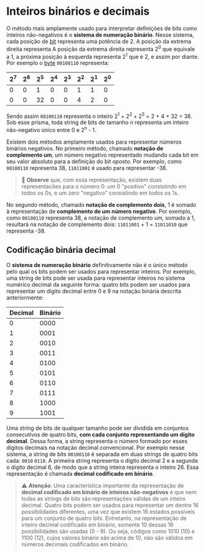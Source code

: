 # Inteiros binários e decimais

O método mais amplamente usado para interpretar definições de bits como inteiros não-negativos é o **sistema de numeração binário**. Nesse sistema, cada posição de [bit](../bit-and-byte/bit.md) representa uma potência de 2. A posição da extrema direita representa A posição da extrema direita representa 2<sup>0</sup> que equivale a 1, a próxima posição à esquerda representa 2<sup>1</sup> que é 2, e assim por diante. Por exemplo o [byte](../bit-and-byte/byte.md) `00100110` representa:

| 2<sup>7</sup> | 2<sup>6</sup> | 2<sup>5</sup> | 2<sup>4</sup> | 2<sup>3</sup> | 2<sup>2</sup> | 2<sup>1</sup> | 2<sup>0</sup> |
| ------------- | ------------- | ------------- | ------------- | ------------- | ------------- | ------------- | ------------- |
| 0             | 0             | 1             | 0             | 0             | 1             | 1             | 0             |
| 0             | 0             | 32            | 0             | 0             | 4             | 2             | 0             |

Sendo assim `00100110` representa o inteiro 2<sup>1</sup> + 2<sup>2</sup> + 2<sup>5</sup> = 2 + 4 + 32 = 38. Sob esse prisma, toda string de bits de tamanho _n_ representa um inteiro não-negativo único entre 0 e 2<sup>n</sup> - 1.

Existem dois métodos amplamente usados para representar números binários negativos. No primeiro método, chamado **notação de complemento um**, um número negativo representado mudando cada bit em seu valor absoluto para a definição do bit oposto. Por exemplo, como `00100110` representa 38, `11011001` é usado para representar -38.

> 👀 **Observe** que, com essa representação, existem duas representacões para o número 0: um 0 "positivo" consistindo em todos os 0s, e um zero "negativo" consistindo em todos os 1s.

No segundo método, chamado **notação de complemento dois**, 1 é somado à representação de **complemento de um número negativo**. Por exemplo, como `00100110` representa 38, a notação de complemento um, somado a 1, resultará na notação de complemento dois: `11011001` + 1 = `11011010` que representa -38.

## Codificação binária decimal

O **sistema de numeração binário** definitivamente não é o único método pelo qual os bits podem ser usados para representar inteiros. Por exemplo, uma string de bits pode ser usada para representar inteiros no sistema numérico decimal da seguinte forma: quatro bits podem ser usados para representar um dígito decimal entre 0 e 9 na notação binária descrita anteriormente:

| Decimal | Binário |
| ------- | ------- |
| 0       | 0000    |
| 1       | 0001    |
| 2       | 0010    |
| 3       | 0011    |
| 4       | 0100    |
| 5       | 0101    |
| 6       | 0110    |
| 7       | 0111    |
| 8       | 1000    |
| 9       | 1001    |

Uma string de bits de qualquer tamanho pode ser dividida em conjuntos consecutivos de quatro bits, **com cada conjunto representando um dígito decimal**. Dessa forma, a string representa o número formado por esses dígitos decimais na notação decimal convencional. Por exemplo nesse sistema, a string de bits `00100110` é separada em duas strings de quatro bits cada: `0010` `0110`. A primeira string representa o dígito decimal 2 e a segunda o dígito decimal 6, de modo que a string inteira representa o inteiro 26. Essa representação é chamada **decimal codificado em binário**.

> ⚠️ **Atenção**: Uma característica importante da representação de **decimal codificado em binário de inteiros não-negativos** é que nem todas as strings de bits são representações válidas de um inteiro decimal. Quatro bits podem ser usados para representar um dentre 16 possibilidades diferentes, uma vez que existem 16 estados possíveis para um conjunto de quatro bits. Entretanto, na representação de inteiro decimal codificado em binário, somente 10 dessas 16 possibilidades são usadas (0 - 9). Ou seja, códigos como 1010 (10) e 1100 (12), cujos valores binário são acima de 10, não são válidos em números decimais codificados em binário.

